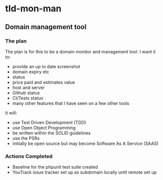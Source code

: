 # tld-mon-man
## Domain management tool

### The plan
The plan is for this to be a domain monitor and management tool.
I want it to:

* provide an up to date screenshot
* domain expiry etc
* status
* price paid and estimates value
* host and server
* Github status
* CI/Tests status
* many other features that I have seen on a few other tools

It will:

* use Test Driven Development (TDD)
* use Open Object Programming
* be written within the SOLID guidelines
* use the PSRs
* initially be open source but may become Software As A Service (SAAS)


### Actions Completed
* Baseline for the phpunit test suite created
* YouTrack issue tracker set up as subdomain locally until remote set up
